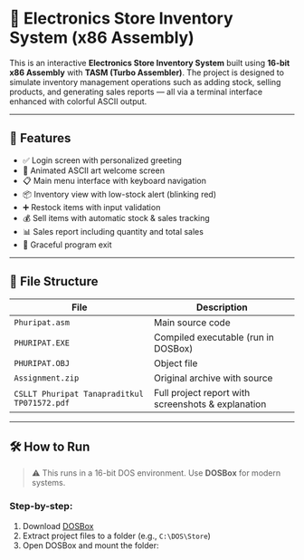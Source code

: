 # 🛒 Electronics Store Inventory System (x86 Assembly)

This is an interactive **Electronics Store Inventory System** built using **16-bit x86 Assembly** with **TASM (Turbo Assembler)**. The project is designed to simulate inventory management operations such as adding stock, selling products, and generating sales reports — all via a terminal interface enhanced with colorful ASCII output.

---

## 🧠 Features

- ✅ Login screen with personalized greeting
- 🤖 Animated ASCII art welcome screen
- 📋 Main menu interface with keyboard navigation
- 📦 Inventory view with low-stock alert (blinking red)
- ➕ Restock items with input validation
- 💰 Sell items with automatic stock & sales tracking
- 📊 Sales report including quantity and total sales
- 👋 Graceful program exit

---

## 📂 File Structure

| File | Description |
|------|-------------|
| `Phuripat.asm` | Main source code |
| `PHURIPAT.EXE` | Compiled executable (run in DOSBox) |
| `PHURIPAT.OBJ` | Object file |
| `Assignment.zip` | Original archive with source |
| `CSLLT Phuripat Tanapraditkul TP071572.pdf` | Full project report with screenshots & explanation |

---

## 🛠️ How to Run

> ⚠️ This runs in a 16-bit DOS environment. Use **DOSBox** for modern systems.

### Step-by-step:

1. Download [DOSBox](https://www.dosbox.com/download.php?main=1)
2. Extract project files to a folder (e.g., `C:\DOS\Store`)
3. Open DOSBox and mount the folder:
